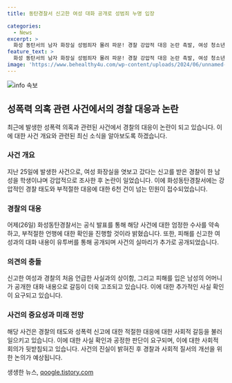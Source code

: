 ```yaml
---
title: 동탄경찰서 신고한 여성 대화 공개로 성범죄 누명 입장

categories:
  - News
excerpt: >
  화성 동탄서의 남자 화장실 성범죄자 몰려 파문! 경찰 강압적 대응 논란 촉발, 여성 청소년과장 엄정 수사 약속. 사건 관련 6천 건 넘는 민원 글, 어머니 유튜브 공개 가슴 만지고 성기 발로 차고 도망 주장. 逃남자 어머니, 유튜버 통한 사실 공개. 경찰 초기 신고 내용과 차이 논란.
feature_text: >
  화성 동탄서의 남자 화장실 성범죄자 몰려 파문! 경찰 강압적 대응 논란 촉발, 여성 청소년과장 엄정 수사 약속. 사건 관련 6천 건 넘는 민원 글, 어머니 유튜브 공개 가슴 만지고 성기 발로 차고 도망 주장. 逃남자 어머니, 유튜버 통한 사실 공개. 경찰 초기 신고 내용과 차이 논란.
image: 'https://www.behealthy4u.com/wp-content/uploads/2024/06/unnamed-file.png'
---
```


<p><img src="https://www.behealthy4u.com/wp-content/uploads/2024/06/unnamed-file.png" alt="info 속보" /></p>

<h2 data-ke-size="size26">성폭력 의혹 관련 사건에서의 경찰 대응과 논란</h2>

<p data-ke-size="size16">최근에 발생한 성폭력 의혹과 관련된 사건에서 경찰의 대응이 논란이 되고 있습니다. 이에 대한 사건 개요와 관련된 최신 소식을 알아보도록 하겠습니다.</p>

<h3><b>사건 개요</b></h3>

<p data-ke-size="size16">지난 25일에 발생한 사건으로, 여성 화장실을 엿보고 갔다는 신고를 받은 경찰이 한 남성을 학생이냐며 강압적으로 조사한 후 논란이 일었습니다. 이에 화성동탄경찰서에는 강압적인 경찰 태도와 부적절한 대응에 대한 6천 건이 넘는 민원이 접수되었습니다.</p>

<h3><b>경찰의 대응</b></h3>

<p data-ke-size="size16">어제(26일) 화성동탄경찰서는 공식 발표를 통해 해당 사건에 대한 엄정한 수사를 약속하고, 부적절한 언행에 대한 확인을 진행할 것이라 밝혔습니다. 또한, 피해를 신고한 여성과의 대화 내용이 유투버를 통해 공개되며 사건의 실마리가 추가로 공개되었습니다.</p>

<h3><b>의견의 충돌</b></h3>

<p data-ke-size="size16">신고한 여성과 경찰의 처음 언급한 사실과의 상이함, 그리고 피해를 입은 남성의 어머니가 공개한 대화 내용으로 갈등이 더욱 고조되고 있습니다. 이에 대한 추가적인 사실 확인이 요구되고 있습니다.</p>

<h3><b>사건의 중요성과 미래 전망</b></h3>

<p data-ke-size="size16">해당 사건은 경찰의 태도와 성폭력 신고에 대한 적절한 대응에 대한 사회적 갈등을 불러일으키고 있습니다. 이에 대한 사실 확인과 공정한 판단이 요구되며, 이에 대한 사회적 회의가 뒷받침되고 있습니다. 사건의 진실이 밝혀진 후 경찰과 사회적 질서의 개선을 위한 논의가 예상됩니다.</p>
생생한 뉴스, <a href="https://qoogle.tistory.com" rel="dofollow">qoogle.tistory.com</a>


